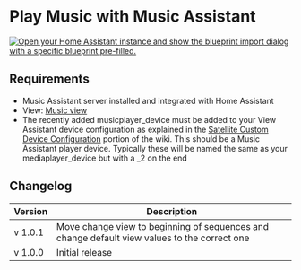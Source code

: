 # Play Music with Music Assistant

[![Open your Home Assistant instance and show the blueprint import dialog with a specific blueprint pre-filled.](https://my.home-assistant.io/badges/blueprint_import.svg)](https://my.home-assistant.io/redirect/blueprint_import/?blueprint_url=https%3A%2F%2Fraw.githubusercontent.com%2Fdinki%2FView-Assist%2Fmain%2FView_Assist_custom_sentences%2FPlay_Music_with_Music_Assistant%2Fblueprint-playmusicwithmusicassistant.yaml)

## Requirements
  * Music Assistant server installed and integrated with Home Assistant
  * View: [Music view](../views/music)
  * The recently added musicplayer_device must be added to your View Assistant device configuration as explained in the [Satellite Custom Device Configuration](https://github.com/dinki/View-Assist/wiki/View-Assist-device-configuration#satellite-custom-device-configuration) portion of the wiki.  This should be a Music Assistant player device.  Typically these will be named the same as your mediaplayer_device but with a _2 on the end
 
## Changelog

| Version | Description |
| ------- | ----------- |
| v 1.0.1 | Move change view to beginning of sequences and change default view values to the correct one |
| v 1.0.0 | Initial release |